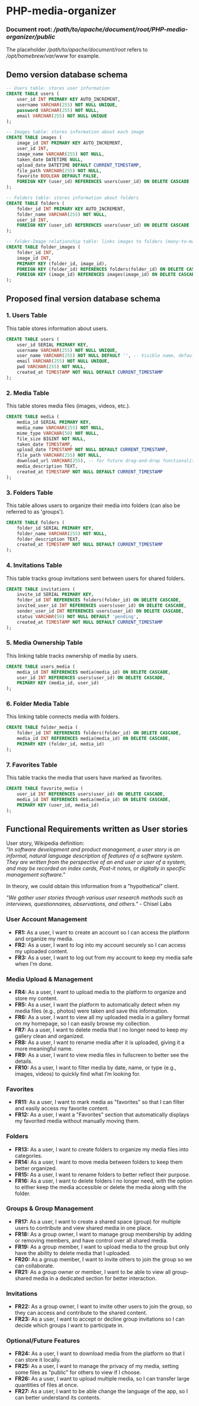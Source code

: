 # PHP-media-organizer #

### Document root: _/path/to/apache/document/root/PHP-media-organizer/public_ ###
The placeholder _/path/to/apache/document/root_ refers to _/opt/homebrew/var/www_ for example.

## Demo version database schema ##
```sql
-- Users table: stores user information
CREATE TABLE users (
    user_id INT PRIMARY KEY AUTO_INCREMENT,
    username VARCHAR(255) NOT NULL UNIQUE,
    password VARCHAR(255) NOT NULL,
    email VARCHAR(255) NOT NULL UNIQUE
);

-- Images table: stores information about each image
CREATE TABLE images (
    image_id INT PRIMARY KEY AUTO_INCREMENT,
    user_id INT,
    image_name VARCHAR(255) NOT NULL,
    taken_date DATETIME NULL,
    upload_date DATETIME DEFAULT CURRENT_TIMESTAMP,
    file_path VARCHAR(255) NOT NULL,
    favorite BOOLEAN DEFAULT FALSE,
    FOREIGN KEY (user_id) REFERENCES users(user_id) ON DELETE CASCADE
);

-- Folders table: stores information about folders
CREATE TABLE folders (
    folder_id INT PRIMARY KEY AUTO_INCREMENT,
    folder_name VARCHAR(255) NOT NULL,
    user_id INT,
    FOREIGN KEY (user_id) REFERENCES users(user_id) ON DELETE CASCADE
);

-- folder-Image relationship table: links images to folders (many-to-many)
CREATE TABLE folder_images (
    folder_id INT,
    image_id INT,
    PRIMARY KEY (folder_id, image_id),
    FOREIGN KEY (folder_id) REFERENCES folders(folder_id) ON DELETE CASCADE,
    FOREIGN KEY (image_id) REFERENCES images(image_id) ON DELETE CASCADE
);
```


## Proposed final version database schema ##

### 1. Users Table ###
This table stores information about users.
```sql
CREATE TABLE users (
    user_id SERIAL PRIMARY KEY,
    username VARCHAR(255) NOT NULL UNIQUE,
    user_name VARCHAR(255) NOT NULL DEFAULT '', -- Visible name, default equals username
    email VARCHAR(255) NOT NULL UNIQUE,
    pwd VARCHAR(255) NOT NULL,
    created_at TIMESTAMP NOT NULL DEFAULT CURRENT_TIMESTAMP
);
```

### 2. Media Table ###
This table stores media files (images, videos, etc.).
```sql
CREATE TABLE media (
    media_id SERIAL PRIMARY KEY,
    media_name VARCHAR(255) NOT NULL,
    mime_type VARCHAR(50) NOT NULL,
    file_size BIGINT NOT NULL,
    taken_date TIMESTAMP,
    upload_date TIMESTAMP NOT NULL DEFAULT CURRENT_TIMESTAMP,
    file_path VARCHAR(255) NOT NULL,
    download_url VARCHAR(255), -- for future drag-and-drop functionality
    media_description TEXT,
    created_at TIMESTAMP NOT NULL DEFAULT CURRENT_TIMESTAMP
);
```

### 3. Folders Table ###
This table allows users to organize their media into folders (can also be referred to as 'groups').
```sql
CREATE TABLE folders (
    folder_id SERIAL PRIMARY KEY,
    folder_name VARCHAR(255) NOT NULL,
    folder_description TEXT,
    created_at TIMESTAMP NOT NULL DEFAULT CURRENT_TIMESTAMP
);
```

### 4. Invitations Table ###
This table tracks group invitations sent between users for shared folders.
```sql
CREATE TABLE invitations (
    invite_id SERIAL PRIMARY KEY,
    folder_id INT REFERENCES folders(folder_id) ON DELETE CASCADE,
    invited_user_id INT REFERENCES users(user_id) ON DELETE CASCADE,
    sender_user_id INT REFERENCES users(user_id) ON DELETE CASCADE,
    status VARCHAR(50) NOT NULL DEFAULT 'pending',
    created_at TIMESTAMP NOT NULL DEFAULT CURRENT_TIMESTAMP
);
```

### 5. Media Ownership Table ###
This linking table tracks ownership of media by users.

```sql
CREATE TABLE users_media (
    media_id INT REFERENCES media(media_id) ON DELETE CASCADE,
    user_id INT REFERENCES users(user_id) ON DELETE CASCADE,
    PRIMARY KEY (media_id, user_id)
);
```

### 6. Folder Media Table ###
This linking table connects media with folders.
```sql
CREATE TABLE folder_media (
    folder_id INT REFERENCES folders(folder_id) ON DELETE CASCADE,
    media_id INT REFERENCES media(media_id) ON DELETE CASCADE,
    PRIMARY KEY (folder_id, media_id)
);
```

### 7. Favorites Table ###
This table tracks the media that users have marked as favorites.
```sql
CREATE TABLE favorite_media (
    user_id INT REFERENCES users(user_id) ON DELETE CASCADE,
    media_id INT REFERENCES media(media_id) ON DELETE CASCADE,
    PRIMARY KEY (user_id, media_id)
);
```


## Functional Requirements written as User stories ##

User story, Wikipedia definition:\
_"In software development and product management, a user story is an informal, natural language description of features of a software system. They are written from the perspective of an end user or user of a system, and may be recorded on index cards, Post-it notes, or digitally in specific management software."_

In theory, we could obtain this information from a "hypothetical" client.

_"We gather user stories through various user research methods such as interviews, questionnaires, observations, and others."_ - Chisel Labs

### User Account Management ###

- **FR1:** As a user, I want to create an account so I can access the platform and organize my media.
- **FR2:** As a user, I want to log into my account securely so I can access my uploaded content.
- **FR3:** As a user, I want to log out from my account to keep my media safe when I'm done.

### Media Upload & Management ###

- **FR4:** As a user, I want to upload media to the platform to organize and store my content.
- **FR5:** As a user, I want the platform to automatically detect when my media files (e.g., photos) were taken and save this information.
- **FR6:** As a user, I want to view all my uploaded media in a gallery format on my homepage, so I can easily browse my collection.
- **FR7:** As a user, I want to delete media that I no longer need to keep my gallery clean and organized.
- **FR8:** As a user, I want to rename media after it is uploaded, giving it a more meaningful name.
- **FR9:** As a user, I want to view media files in fullscreen to better see the details.
- **FR10:** As a user, I want to filter media by date, name, or type (e.g., images, videos) to quickly find what I’m looking for.

### Favorites ###

- **FR11:** As a user, I want to mark media as "favorites" so that I can filter and easily access my favorite content.
- **FR12:** As a user, I want a "Favorites" section that automatically displays my favorited media without manually moving them.

### Folders ###

- **FR13:** As a user, I want to create folders to organize my media files into categories.
- **FR14:** As a user, I want to move media between folders to keep them better organized.
- **FR15:** As a user, I want to rename folders to better reflect their purpose.
- **FR16:** As a user, I want to delete folders I no longer need, with the option to either keep the media accessible or delete the media along with the folder.

### Groups & Group Management ###

- **FR17:** As a user, I want to create a shared space (group) for multiple users to contribute and view shared media in one place.
- **FR18:** As a group owner, I want to manage group membership by adding or removing members, and have control over all shared media.
- **FR19:** As a group member, I want to upload media to the group but only have the ability to delete media that I uploaded.
- **FR20:** As a group member, I want to invite others to join the group so we can collaborate.
- **FR21:** As a group owner or member, I want to be able to view all group-shared media in a dedicated section for better interaction.

### Invitations ###

- **FR22:** As a group owner, I want to invite other users to join the group, so they can access and contribute to the shared content.
- **FR23:** As a user, I want to accept or decline group invitations so I can decide which groups I want to participate in.

### Optional/Future Features ###

- **FR24:** As a user, I want to download media from the platform so that I can store it locally.
- **FR25:** As a user, I want to manage the privacy of my media, setting some files as "public" for others to view if I choose.
- **FR26:** As a user, I want to upload multiple media, so I can transfer large quantities of files at once.
- **FR27:** As a user, I want to be able change the language of the app, so I can better understand its contents.




